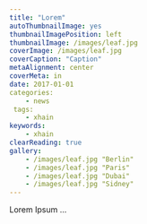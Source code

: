 ```yaml
---
title: "Lorem"
autoThumbnailImage: yes
thumbnailImagePosition: left
thumbnailImage: /images/leaf.jpg
coverImage: /images/leaf.jpg
coverCaption: "Caption"
metaAlignment: center
coverMeta: in
date: 2017-01-01
categories: 
    - news
 tags: 
    - xhain
keywords:
    - xhain
clearReading: true
gallery:
    - /images/leaf.jpg "Berlin"
    - /images/leaf.jpg "Paris"
    - /images/leaf.jpg "Dubai"
    - /images/leaf.jpg "Sidney"
---
```


Lorem Ipsum ...